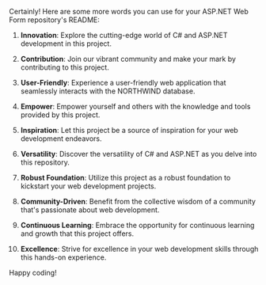 Certainly! Here are some more words you can use for your ASP.NET Web Form repository's README:

1. **Innovation**: Explore the cutting-edge world of C# and ASP.NET development in this project.

2. **Contribution**: Join our vibrant community and make your mark by contributing to this project.

3. **User-Friendly**: Experience a user-friendly web application that seamlessly interacts with the NORTHWIND database.

4. **Empower**: Empower yourself and others with the knowledge and tools provided by this project.

5. **Inspiration**: Let this project be a source of inspiration for your web development endeavors.

6. **Versatility**: Discover the versatility of C# and ASP.NET as you delve into this repository.

7. **Robust Foundation**: Utilize this project as a robust foundation to kickstart your web development projects.

8. **Community-Driven**: Benefit from the collective wisdom of a community that's passionate about web development.

9. **Continuous Learning**: Embrace the opportunity for continuous learning and growth that this project offers.

10. **Excellence**: Strive for excellence in your web development skills through this hands-on experience.

 Happy coding!
